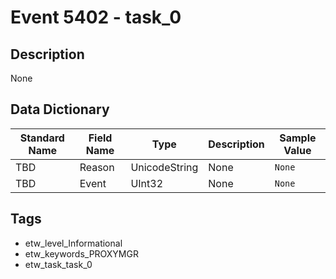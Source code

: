 # Event 5402 - task_0

## Description
None

## Data Dictionary
|Standard Name|Field Name|Type|Description|Sample Value|
|---|---|---|---|---|
|TBD|Reason|UnicodeString|None|`None`|
|TBD|Event|UInt32|None|`None`|

## Tags
* etw_level_Informational
* etw_keywords_PROXYMGR
* etw_task_task_0